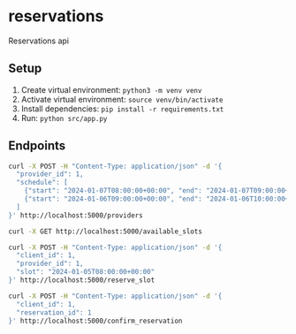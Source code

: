 # reservations
Reservations api

## Setup

1. Create virtual environment: `python3 -m venv venv`
2. Activate virtual environment: `source venv/bin/activate`
3. Install dependencies: `pip install -r requirements.txt`
4. Run: `python src/app.py`

## Endpoints

```bash
curl -X POST -H "Content-Type: application/json" -d '{
  "provider_id": 1,
  "schedule": [
    {"start": "2024-01-07T08:00:00+00:00", "end": "2024-01-07T09:00:00+00:00"},
    {"start": "2024-01-06T09:00:00+00:00", "end": "2024-01-06T10:00:00+00:00"}
  ]
}' http://localhost:5000/providers
```

```bash
curl -X GET http://localhost:5000/available_slots
```

```bash
curl -X POST -H "Content-Type: application/json" -d '{
  "client_id": 1,
  "provider_id": 1,
  "slot": "2024-01-05T08:00:00+00:00"
}' http://localhost:5000/reserve_slot
```

```bash
curl -X POST -H "Content-Type: application/json" -d '{
  "client_id": 1,
  "reservation_id": 1
}' http://localhost:5000/confirm_reservation
```
